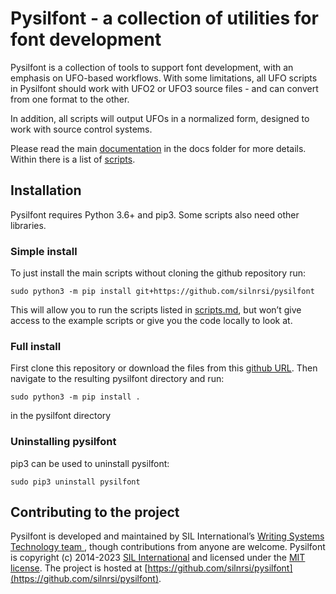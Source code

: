 # Pysilfont - a collection of utilities for font development

Pysilfont is a collection of tools to support font development, with an emphasis on UFO-based workflows. With some limitations, all UFO scripts in Pysilfont should work with UFO2 or UFO3 source files - and can convert from one format to the other.

In addition, all scripts will output UFOs in a normalized form, designed to work with source control systems.

Please read the main [documentation](docs/docs.md) in the docs folder for more details. Within there is a list of [scripts](docs/scripts.md).

## Installation

Pysilfont requires Python 3.6+ and pip3. Some scripts also need other libraries.

### Simple install
To just install the main scripts without cloning the github repository run:
```
sudo python3 -m pip install git+https://github.com/silnrsi/pysilfont
```

This will allow you to run the scripts listed in [scripts.md](docs/scripts.md), but won’t give access
to the example scripts or give you the code locally to look at.

### Full install

First clone this repository or download the files from this [github URL](https://github.com/silnrsi/pysilfont). 
Then navigate to the resulting pysilfont directory and run:
```
sudo python3 -m pip install .
```
in the pysilfont directory

### Uninstalling pysilfont

pip3 can be used to uninstall pysilfont:
```
sudo pip3 uninstall pysilfont
```

## Contributing to the project

Pysilfont is developed and maintained by SIL International’s [Writing Systems Technology team ](https://software.sil.org/wstech/), though contributions from anyone are welcome. Pysilfont is copyright (c) 2014-2023 [SIL International](http://www.sil.org) and licensed under the [MIT license](http://en.wikipedia.org/wiki/MIT_License). The project is hosted at [https://github.com/silnrsi/pysilfont](https://github.com/silnrsi/pysilfont).
